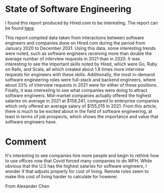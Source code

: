 # State of Software Engineering

I found this report produced by Hired.com to be interesting. The report can be found [here](https://hired.com/2022-state-of-software-engineers/).

This report compiled data taken from interactions between software engineers and companies done on Hired.com during the period from January 2020 to December 2021. Using this data, some interesting trends were noted, such as software engineers receiving more than double the average number of interview requests in 2021 than in 2020. It was interesting to see the important skills noted by Hired, which were Go, Ruby on Rails, and Scala, all which created about 1.8 times more interview requests for engineers with these skills. Additionally, the most in-demand software engineering roles were full-stack and backend engineers, where about 33% of interview requests in 2021 were for either of these positions. Finally, it was interesting to see what companies were doing to attract software engineers. Mid-market companies actually offered the highest salaries on average in 2021 at $158,241, compared to enterprise companies which only offered an average salary of $155,015 in 2021. From this article, there is much to be excited about in the field of software engineering, at least in terms of job prospects, which shows the importance and value that software engineers have.

# Comment
It's interesting to see companies hire more people and begin to rethink how to use offices now that Covid forced many companies to do WFH. While obvious that the U.S has the highest salaries for software engineers, I wonder if that adjusts properly for cost of living. Remote roles seem to make this cost of living harder to calculate for however. 

From Alexander Chen